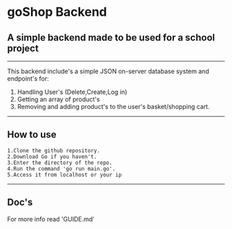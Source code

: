 # goShop Backend

## A simple backend made to be used for a school project

---
This backend include's a simple JSON on-server database system and endpoint's for:
    
1. Handling User's (Delete,Create,Log in)
2. Getting an array of product's
3. Removing and adding product's to the user's basket/shopping cart.

---

## How to use
    1.Clone the github repository.    
    2.Download Go if you haven't.
    3.Enter the directory of the repo.
    4.Run the command 'go run main.go'.
    5.Access it from localhost or your ip

---

## Doc's
For more info read 'GUIDE.md'

